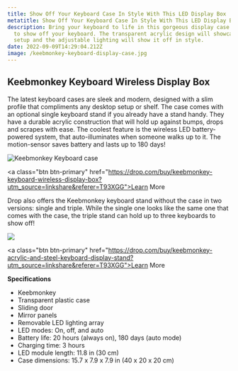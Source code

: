```yaml
---
title: Show Off Your Keyboard Case In Style With This LED Display Box
metatitle: Show Off Your Keyboard Case In Style With This LED Display Box
description: Bring your keyboard to life in this gorgeous display case designed
  to show off your keyboard. The transparent acrylic design will showcase your
  setup and the adjustable lighting will show it off in style.
date: 2022-09-09T14:29:04.212Z
image: /keebmonkey-keyboard-display-case.jpg
---
```

## Keebmonkey Keyboard Wireless Display Box

The latest keyboard cases are sleek and modern, designed with a slim profile that compliments any desktop setup or shelf. The case comes with an optional single keyboard stand if you already have a stand handy. They have a durable acrylic construction that will hold up against bumps, drops and scrapes with ease. The coolest feature is the wireless LED battery-powered system, that auto-illuminates when someone walks up to it. The motion-sensor saves battery and lasts up to 180 days!

![Keebmonkey Keyboard case](/keebmonkey-keyboard-display-box-2.jpg "Keebmonkey Keyboard case")

<﻿a class="btn btn-primary" href="https://drop.com/buy/keebmonkey-keyboard-wireless-display-box?utm_source=linkshare&referer=T93XGG">Learn More</a>

Drop also offers the Keebmonkey keyboard stand without the case in two versions: single and triple. While the single one looks like the same one that comes with the case, the triple stand can hold up to three keyboards to show off! 

![](/keebmonkey-triple-stand.jpg)

<﻿a class="btn btn-primary" href="https://drop.com/buy/keebmonkey-acrylic-and-steel-keyboard-display-stand?utm_source=linkshare&referer=T93XGG">Learn More</a>

**Specifications**

* Keebmonkey 
* Transparent plastic case
* Sliding door
* Mirror panels
* Removable LED lighting array
* LED modes: On, off, and auto
* Battery life: 20 hours (always on), 180 days (auto mode)
* Charging time: 3 hours
* LED module length: 11.8 in (30 cm)
* Case dimensions: 15.7 x 7.9 x 7.9 in (40 x 20 x 20 cm)